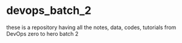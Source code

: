 # devops_batch_2
these is a repository having all the notes, data, codes, tutorials from DevOps zero to hero batch 2

